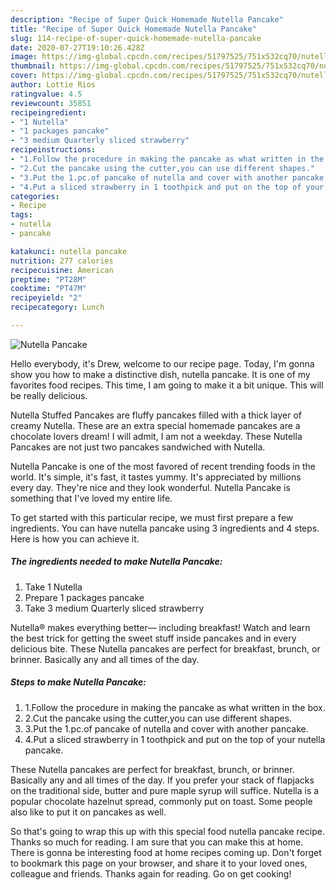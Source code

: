 ```yaml
---
description: "Recipe of Super Quick Homemade Nutella Pancake"
title: "Recipe of Super Quick Homemade Nutella Pancake"
slug: 114-recipe-of-super-quick-homemade-nutella-pancake
date: 2020-07-27T19:10:26.428Z
image: https://img-global.cpcdn.com/recipes/51797525/751x532cq70/nutella-pancake-recipe-main-photo.jpg
thumbnail: https://img-global.cpcdn.com/recipes/51797525/751x532cq70/nutella-pancake-recipe-main-photo.jpg
cover: https://img-global.cpcdn.com/recipes/51797525/751x532cq70/nutella-pancake-recipe-main-photo.jpg
author: Lottie Rios
ratingvalue: 4.5
reviewcount: 35851
recipeingredient:
- "1 Nutella"
- "1 packages pancake"
- "3 medium Quarterly sliced strawberry"
recipeinstructions:
- "1.Follow the procedure in making the pancake as what written in the box."
- "2.Cut the pancake using the cutter,you can use different shapes."
- "3.Put the 1.pc.of pancake of nutella and cover with another pancake."
- "4.Put a sliced strawberry in 1 toothpick and put on the top of your nutella pancake."
categories:
- Recipe
tags:
- nutella
- pancake

katakunci: nutella pancake 
nutrition: 277 calories
recipecuisine: American
preptime: "PT28M"
cooktime: "PT47M"
recipeyield: "2"
recipecategory: Lunch

---
```



![Nutella Pancake](https://img-global.cpcdn.com/recipes/51797525/751x532cq70/nutella-pancake-recipe-main-photo.jpg)

Hello everybody, it's Drew, welcome to our recipe page. Today, I'm gonna show you how to make a distinctive dish, nutella pancake. It is one of my favorites food recipes. This time, I am going to make it a bit unique. This will be really delicious.

Nutella Stuffed Pancakes are fluffy pancakes filled with a thick layer of creamy Nutella. These are an extra special homemade pancakes are a chocolate lovers dream! I will admit, I am not a weekday. These Nutella Pancakes are not just two pancakes sandwiched with Nutella.

Nutella Pancake is one of the most favored of recent trending foods in the world. It's simple, it's fast, it tastes yummy. It's appreciated by millions every day. They're nice and they look wonderful. Nutella Pancake is something that I've loved my entire life.


To get started with this particular recipe, we must first prepare a few ingredients. You can have nutella pancake using 3 ingredients and 4 steps. Here is how you can achieve it.

<!--inarticleads1-->

##### The ingredients needed to make Nutella Pancake:

1. Take 1 Nutella
1. Prepare 1 packages pancake
1. Take 3 medium Quarterly sliced strawberry


Nutella® makes everything better— including breakfast! Watch and learn the best trick for getting the sweet stuff inside pancakes and in every delicious bite. These Nutella pancakes are perfect for breakfast, brunch, or brinner. Basically any and all times of the day. 

<!--inarticleads2-->

##### Steps to make Nutella Pancake:

1. 1.Follow the procedure in making the pancake as what written in the box.
1. 2.Cut the pancake using the cutter,you can use different shapes.
1. 3.Put the 1.pc.of pancake of nutella and cover with another pancake.
1. 4.Put a sliced strawberry in 1 toothpick and put on the top of your nutella pancake.


These Nutella pancakes are perfect for breakfast, brunch, or brinner. Basically any and all times of the day. If you prefer your stack of flapjacks on the traditional side, butter and pure maple syrup will suffice. Nutella is a popular chocolate hazelnut spread, commonly put on toast. Some people also like to put it on pancakes as well. 

So that's going to wrap this up with this special food nutella pancake recipe. Thanks so much for reading. I am sure that you can make this at home. There is gonna be interesting food at home recipes coming up. Don't forget to bookmark this page on your browser, and share it to your loved ones, colleague and friends. Thanks again for reading. Go on get cooking!
